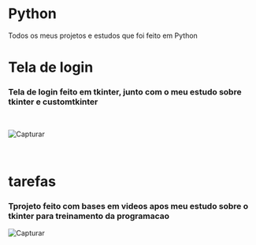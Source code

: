 # Python
Todos os meus projetos e estudos que foi feito em Python
<br>
<strong><h1>Tela de login</h1></strong>
<h3>Tela de login feito em tkinter, junto com o meu estudo sobre tkinter e customtkinter</h3>
<br>

![Capturar](https://github.com/l0izim/Python/assets/137592597/d30d4722-815a-4d32-ac75-d880f9e7bd4f)

<br>
<strong><h1>tarefas</h1></strong>
<h3>Tprojeto feito com bases em videos apos meu estudo sobre o tkinter para treinamento da programacao</h3>

![Capturar](https://github.com/l0izim/Python/assets/137592597/e79d9aa5-e9b2-480e-8120-fd80a9cdd10a)
